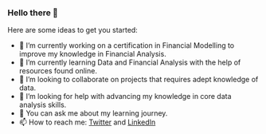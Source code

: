 ### Hello there 👋
Here are some ideas to get you started:
- 🔭 I’m currently working on a certification in Financial Modelling to improve my knowledge in Financial Analysis.
- 🌱 I’m currently learning Data and Financial Analysis with the help of resources found online.
- 👯 I’m looking to collaborate on projects that requires adept knowledge of data.
- 🤔 I’m looking for help with advancing my knowledge in core data analysis skills.
- 💬 You can ask me about my learning journey.
- 📫 How to reach me: <a href="https://www.twitter.com/AdeboyzoL">Twitter</a> and
<a href="https://www.linkedin.com/in/adebola-balogun-006553190">LinkedIn</a> 

